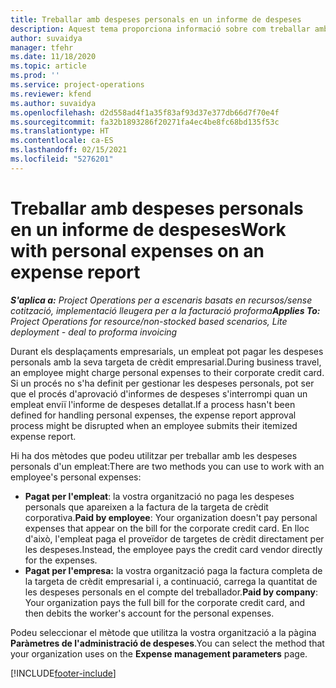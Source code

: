 ```yaml
---
title: Treballar amb despeses personals en un informe de despeses
description: Aquest tema proporciona informació sobre com treballar amb les despeses personals ocasionades pels empleats mentre viatgen amb finalitats empresarials.
author: suvaidya
manager: tfehr
ms.date: 11/18/2020
ms.topic: article
ms.prod: ''
ms.service: project-operations
ms.reviewer: kfend
ms.author: suvaidya
ms.openlocfilehash: d2d558ad4f1a35f83af93d37e377db66d7f70e4f
ms.sourcegitcommit: fa32b1893286f20271fa4ec4be8fc68bd135f53c
ms.translationtype: HT
ms.contentlocale: ca-ES
ms.lasthandoff: 02/15/2021
ms.locfileid: "5276201"
---
```

# <a name="work-with-personal-expenses-on-an-expense-report"></a><span data-ttu-id="392de-103">Treballar amb despeses personals en un informe de despeses</span><span class="sxs-lookup"><span data-stu-id="392de-103">Work with personal expenses on an expense report</span></span>

<span data-ttu-id="392de-104">_**S'aplica a:** Project Operations per a escenaris basats en recursos/sense cotització, implementació lleugera per a la facturació proforma_</span><span class="sxs-lookup"><span data-stu-id="392de-104">_**Applies To:** Project Operations for resource/non-stocked based scenarios, Lite deployment - deal to proforma invoicing_</span></span>

<span data-ttu-id="392de-105">Durant els desplaçaments empresarials, un empleat pot pagar les despeses personals amb la seva targeta de crèdit empresarial.</span><span class="sxs-lookup"><span data-stu-id="392de-105">During business travel, an employee might charge personal expenses to their corporate credit card.</span></span> <span data-ttu-id="392de-106">Si un procés no s'ha definit per gestionar les despeses personals, pot ser que el procés d'aprovació d'informes de despeses s'interrompi quan un empleat enviï l'informe de despeses detallat.</span><span class="sxs-lookup"><span data-stu-id="392de-106">If a process hasn't been defined for handling personal expenses, the expense report approval process might be disrupted when an employee submits their itemized expense report.</span></span>

<span data-ttu-id="392de-107">Hi ha dos mètodes que podeu utilitzar per treballar amb les despeses personals d'un empleat:</span><span class="sxs-lookup"><span data-stu-id="392de-107">There are two methods you can use to work with an employee's personal expenses:</span></span>

  - <span data-ttu-id="392de-108">**Pagat per l'empleat**: la vostra organització no paga les despeses personals que apareixen a la factura de la targeta de crèdit corporativa.</span><span class="sxs-lookup"><span data-stu-id="392de-108">**Paid by employee**: Your organization doesn't pay personal expenses that appear on the bill for the corporate credit card.</span></span> <span data-ttu-id="392de-109">En lloc d'això, l'empleat paga el proveïdor de targetes de crèdit directament per les despeses.</span><span class="sxs-lookup"><span data-stu-id="392de-109">Instead, the employee pays the credit card vendor directly for the expenses.</span></span> 
  - <span data-ttu-id="392de-110">**Pagat per l'empresa:** la vostra organització paga la factura completa de la targeta de crèdit empresarial i, a continuació, carrega la quantitat de les despeses personals en el compte del treballador.</span><span class="sxs-lookup"><span data-stu-id="392de-110">**Paid by company**: Your organization pays the full bill for the corporate credit card, and then debits the worker's account for the personal expenses.</span></span>

<span data-ttu-id="392de-111">Podeu seleccionar el mètode que utilitza la vostra organització a la pàgina **Paràmetres de l'administració de despeses**.</span><span class="sxs-lookup"><span data-stu-id="392de-111">You can select the method that your organization uses on the **Expense management parameters** page.</span></span>


[!INCLUDE[footer-include](../includes/footer-banner.md)]